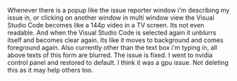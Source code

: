 Whenever there is a popup like the issue reporter window i'm describing my issue in, or clicking on another window in multi window view the Visual Studio Code becomes like a 144p video in a TV screen. Its not even readable. And when the Visual Studio Code is selected again it unblurrs itself and becomes clear again. Its like it moves to background and comes foreground again. Also currently other than the text box i'm typing in, all above texts of this form are blurred.
The issue is fixed. I went to nvidia control panel and restored to default. I think it was a gpu issue. Not deleting this as it may help others too.

